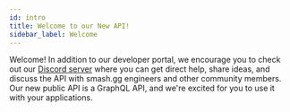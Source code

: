 ```yaml
---
id: intro
title: Welcome to our New API!
sidebar_label: Welcome
---
```


Welcome! In addition to our developer portal, we encourage you to check out our <a href="https://discord.gg/smashgg" target="_blank">Discord server</a>
where you can get direct help, share ideas, and discuss the API with smash.gg engineers and other community members.
Our new public API is a GraphQL API, and we're excited for you to use it with your applications.
